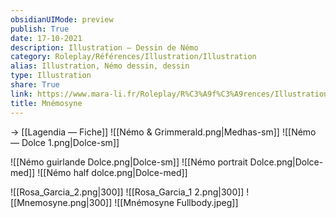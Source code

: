 ```yaml
---  
obsidianUIMode: preview  
publish: True  
date: 17-10-2021  
description: Illustration — Dessin de Némo  
category: Roleplay/Références/Illustration/Illustration  
alias: Illustration, Némo dessin, dessin  
type: Illustration  
share: True  
link: https://www.mara-li.fr/Roleplay/R%C3%A9f%C3%A9rences/Illustration/Illustration/Illustration%20%28N%C3%A9mo%29  
title: Mnémosyne  
---  
```

→ [[Lagendia — Fiche]]
![[Némo & Grimmerald.png|Medhas-sm]] ![[Némo — Dolce 1.png|Dolce-sm]]

![[Némo guirlande Dolce.png|Dolce-sm]] ![[Némo portrait Dolce.png|Dolce-med]] ![[Némo half dolce.png|Dolce-med]]

![[Rosa_Garcia_2.png|300]] ![[Rosa_Garcia_1 2.png|300]] ![[Mnemosyne.png|300]]
![[Mnémosyne Fullbody.jpeg]]